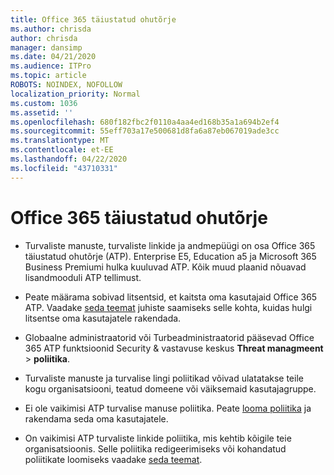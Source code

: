 ```yaml
---
title: Office 365 täiustatud ohutõrje
ms.author: chrisda
author: chrisda
manager: dansimp
ms.date: 04/21/2020
ms.audience: ITPro
ms.topic: article
ROBOTS: NOINDEX, NOFOLLOW
localization_priority: Normal
ms.custom: 1036
ms.assetid: ''
ms.openlocfilehash: 680f182fbc2f0110a4aa4ed168b35a1a694b2ef4
ms.sourcegitcommit: 55eff703a17e500681d8fa6a87eb067019ade3cc
ms.translationtype: MT
ms.contentlocale: et-EE
ms.lasthandoff: 04/22/2020
ms.locfileid: "43710331"
---
```

# <a name="office-365-advanced-threat-protection"></a>Office 365 täiustatud ohutõrje

- Turvaliste manuste, turvaliste linkide ja andmepüügi on osa Office 365 täiustatud ohutõrje (ATP). Enterprise E5, Education a5 ja Microsoft 365 Business Premiumi hulka kuuluvad ATP. Kõik muud plaanid nõuavad lisandmooduli ATP tellimust.

- Peate määrama sobivad litsentsid, et kaitsta oma kasutajaid Office 365 ATP. Vaadake [seda teemat](https://docs.microsoft.com/office365/admin/subscriptions-and-billing/assign-licenses-to-users) juhiste saamiseks selle kohta, kuidas hulgi litsentse oma kasutajatele rakendada.

- Globaalne administraatorid või Turbeadministraatorid pääsevad Office 365 ATP funktsioonid Security & vastavuse keskus **Threat managmeent** \> **poliitika**.

- Turvaliste manuste ja turvalise lingi poliitikad võivad ulatatakse teile kogu organisatsiooni, teatud domeene või väiksemaid kasutajagruppe.

- Ei ole vaikimisi ATP turvalise manuse poliitika. Peate [looma poliitika](https://docs.microsoft.com/office365/securitycompliance/set-up-atp-safe-attachments-policies) ja rakendama seda oma kasutajatele.

- On vaikimisi ATP turvaliste linkide poliitika, mis kehtib kõigile teie organisatsioonis. Selle poliitika redigeerimiseks või kohandatud poliitikate loomiseks vaadake [seda teemat](https://docs.microsoft.com/office365/securitycompliance/set-up-atp-safe-links-policies).
